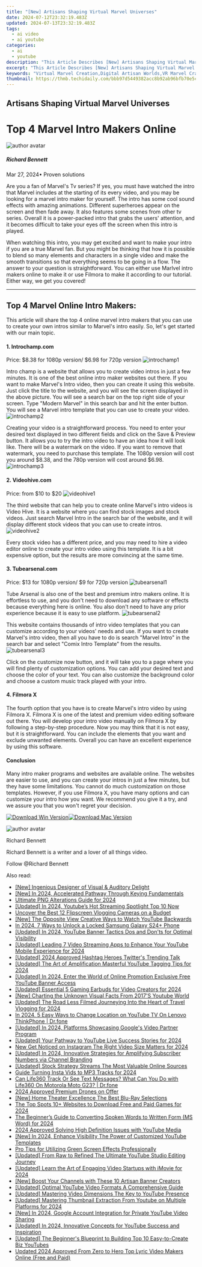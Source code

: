 ```yaml
---
title: "[New] Artisans Shaping Virtual Marvel Universes"
date: 2024-07-12T23:32:19.483Z
updated: 2024-07-13T23:32:19.483Z
tags:
  - ai video
  - ai youtube
categories:
  - ai
  - youtube
description: "This Article Describes [New] Artisans Shaping Virtual Marvel Universes"
excerpt: "This Article Describes [New] Artisans Shaping Virtual Marvel Universes"
keywords: "Virtual Marvel Creation,Digital Artisan Worlds,VR Marvel Crafting,Virtual Universe Design,Online Cosmic Builders,ARtisans in Virtuality,Immersive Marvel Making"
thumbnail: https://thmb.techidaily.com/bbb97d5449382acc8b92ab96bfb70e5ca97a93f11d2d4de93a06ce4ca47d0742.jpg
---
```


## Artisans Shaping Virtual Marvel Universes

# Top 4 Marvel Intro Makers Online
![author avatar](https://images.wondershare.com/filmora/article-images/richard-bennett.jpg)

##### Richard Bennett

 Mar 27, 2024• Proven solutions

Are you a fan of Marvel's Tv series? If yes, you must have watched the intro that Marvel includes at the starting of its every video, and you may be looking for a marvel intro maker for yourself. The intro has some cool sound effects with amazing animations. Different superheroes appear on the screen and then fade away. It also features some scenes from other tv series. Overall it is a power-packed intro that grabs the users' attention, and it becomes difficult to take your eyes off the screen when this intro is played.

When watching this intro, you may get excited and want to make your intro if you are a true Marvel fan. But you might be thinking that how it is possible to blend so many elements and characters in a single video and make the smooth transitions so that everything seems to be going in a flow. The answer to your question is straightforward. You can either use Marlvel intro makers online to make it or use Filmora to make it according to our tutorial. Either way, we get you covered!

---

## **Top 4 Marvel Online Intro Makers:**

This article will share the top 4 online marvel intro makers that you can use to create your own intros similar to Marvel's intro easily. So, let's get started with our main topic.

#### **1\.** **Introchamp.com**

Price: $8.38 for 1080p version/ $6.98 for 720p version ![introchamp1](https://images.wondershare.com/filmora/article-images/introchamp1.png)

Intro champ is a website that allows you to create video intros in just a few minutes. It is one of the best online intro maker websites out there. If you want to make Marvel's Intro video, then you can create it using this website. Just click the title to the website, and you will see the screen displayed in the above picture. You will see a search bar on the top right side of your screen. Type "Modern Marvel" in this search bar and hit the enter button. You will see a Marvel intro template that you can use to create your video.![introchamp2](https://images.wondershare.com/filmora/article-images/introchamp2.png)

Creating your video is a straightforward process. You need to enter your desired text displayed in two different fields and click on the Save & Preview button. It allows you to try the intro video to have an idea how it will look like. There will be a watermark on the video. If you want to remove that watermark, you need to purchase this template. The 1080p version will cost you around $8.38, and the 780p version will cost around $6.98.![introchamp3](https://images.wondershare.com/filmora/article-images/introchamp3.png)

#### **2\.** **Videohive.com**

Price: from $10 to $20 ![videohive1](https://images.wondershare.com/filmora/article-images/videohive1.png)

The third website that can help you to create online Marvel's intro videos is Video Hive. It is a website where you can find stock images and stock videos. Just search Marvel Intro in the search bar of the website, and it will display different stock videos that you can use to create intros. ![videohive2](https://images.wondershare.com/filmora/article-images/videohive2.png)

Every stock video has a different price, and you may need to hire a video editor online to create your intro video using this template. It is a bit expensive option, but the results are more convincing at the same time.

#### **3\.** **Tubearsenal.com**

Price: $13 for 1080p version/ $9 for 720p version ![tubearsenal1](https://images.wondershare.com/filmora/article-images/tubearsenal1.png)

Tube Arsenal is also one of the best and premium intro makers online. It is effortless to use, and you don't need to download any software or effects because everything here is online. You also don't need to have any prior experience because it is easy to use platform. ![tubearsenal2](https://images.wondershare.com/filmora/article-images/tubearsenal2.png)

This website contains thousands of intro video templates that you can customize according to your videos' needs and use. If you want to create Marvel's intro video, then all you have to do is search "Marvel Intro" in the search bar and select "Comix Intro Template" from the results.![tubearsenal3](https://images.wondershare.com/filmora/article-images/tubearsenal3.png)

Click on the customize now button, and it will take you to a page where you will find plenty of customization options. You can add your desired text and choose the color of your text. You can also customize the background color and choose a custom music track played with your intro.

#### **4\.** **Filmora X**

The fourth option that you have is to create Marvel's intro video by using Filmora X. Filmora X is one of the latest and premium video editing software out there. You will develop your intro video manually on Filmora X by following a step-by-step procedure. Now you may think that it is not easy, but it is straightforward. You can include the elements that you want and exclude unwanted elements. Overall you can have an excellent experience by using this software.

#### Conclusion

Many intro maker programs and websites are available online. The websites are easier to use, and you can create your intros in just a few minutes, but they have some limitations. You cannot do much customization on those templates. However, if you use Filmora X, you have many options and can customize your intro how you want. We recommend you give it a try, and we assure you that you won't regret your decision.

[![Download Win Version](https://images.wondershare.com/filmora/guide/download-btn-win.jpg)](https://tools.techidaily.com/wondershare/filmora/download/)[![Download Mac Version](https://images.wondershare.com/filmora/guide/download-btn-mac.jpg)](https://tools.techidaily.com/wondershare/filmora/download/)

![author avatar](https://images.wondershare.com/filmora/article-images/richard-bennett.jpg)

Richard Bennett

Richard Bennett is a writer and a lover of all things video.

Follow @Richard Bennett


<ins class="adsbygoogle"
     style="display:block"
     data-ad-format="autorelaxed"
     data-ad-client="ca-pub-7571918770474297"
     data-ad-slot="1223367746"></ins>



<ins class="adsbygoogle"
     style="display:block"
     data-ad-client="ca-pub-7571918770474297"
     data-ad-slot="8358498916"
     data-ad-format="auto"
     data-full-width-responsive="true"></ins>



<span class="atpl-alsoreadstyle">Also read:</span>
<div><ul>
<li><a href="https://facebook-record-videos.techidaily.com/new-ingenious-designer-of-visual-and-auditory-delight/"><u>[New] Ingenious Designer of Visual & Auditory Delight</u></a></li>
<li><a href="https://youtube-tips.techidaily.com/n-2024-accelerated-pathway-through-keying-fundamentals/"><u>[New] In 2024, Accelerated Pathway Through Keying Fundamentals</u></a></li>
<li><a href="https://some-tips.techidaily.com/ultimate-png-alterations-guide-for-2024/"><u>Ultimate PNG Alterations Guide for 2024</u></a></li>
<li><a href="https://youtube-tips.techidaily.com/ed-in-2024-youtubes-hot-streaming-spotlight-top-10-now/"><u>[Updated] In 2024, Youtube’s Hot Streaming Spotlight  Top 10 Now</u></a></li>
<li><a href="https://youtube-tips.techidaily.com/er-the-best-12-flipscreen-vlogging-cameras-on-a-budget/"><u>Uncover the Best 12 Flipscreen Vlogging Cameras on a Budget</u></a></li>
<li><a href="https://youtube-tips.techidaily.com/he-opposite-view-creative-ways-to-watch-youtube-backwards/"><u>[New] The Opposite View  Creative Ways to Watch YouTube Backwards</u></a></li>
<li><a href="https://android-unlock.techidaily.com/in-2024-7-ways-to-unlock-a-locked-samsung-galaxy-s24plus-phone-by-drfone-android/"><u>In 2024, 7 Ways to Unlock a Locked Samsung Galaxy S24+ Phone</u></a></li>
<li><a href="https://youtube-tips.techidaily.com/ed-in-2024-youtube-banner-tactics-dos-and-donts-for-optimal-visibility/"><u>[Updated] In 2024, YouTube Banner Tactics  Dos and Don'ts for Optimal Visibility</u></a></li>
<li><a href="https://youtube-tips.techidaily.com/ed-leading-7-video-streaming-apps-to-enhance-your-youtube-mobile-experience-for-2024/"><u>[Updated] Leading 7 Video Streaming Apps to Enhance Your YouTube Mobile Experience for 2024</u></a></li>
<li><a href="https://twitter-clips.techidaily.com/updated-2024-approved-hashtag-heroes-twitters-trending-talk/"><u>[Updated] 2024 Approved  Hashtag Heroes  Twitter's Trending Talk</u></a></li>
<li><a href="https://youtube-tips.techidaily.com/ed-the-art-of-amplification-masterful-youtube-tagging-tips-for-2024/"><u>[Updated] The Art of Amplification  Masterful YouTube Tagging Tips for 2024</u></a></li>
<li><a href="https://youtube-tips.techidaily.com/ed-in-2024-enter-the-world-of-online-promotion-exclusive-free-youtube-banner-access/"><u>[Updated] In 2024, Enter the World of Online Promotion  Exclusive Free YouTube Banner Access</u></a></li>
<li><a href="https://youtube-tips.techidaily.com/ed-essential-5-gaming-earbuds-for-video-creators-for-2024/"><u>[Updated] Essential 5 Gaming Earbuds for Video Creators for 2024</u></a></li>
<li><a href="https://youtube-tips.techidaily.com/harting-the-unknown-visual-facts-from-2017s-youtube-world/"><u>[New] Charting the Unknown  Visual Facts From 2017'S Youtube World</u></a></li>
<li><a href="https://youtube-tips.techidaily.com/ed-the-road-less-filmed-journeying-into-the-heart-of-travel-vlogging-for-2024/"><u>[Updated] The Road Less Filmed  Journeying Into the Heart of Travel Vlogging for 2024</u></a></li>
<li><a href="https://fake-location.techidaily.com/in-2024-5-easy-ways-to-change-location-on-youtube-tv-on-lenovo-thinkphone-drfone-by-drfone-virtual-android/"><u>In 2024, 5 Easy Ways to Change Location on YouTube TV On Lenovo ThinkPhone | Dr.fone</u></a></li>
<li><a href="https://youtube-tips.techidaily.com/ed-in-2024-platforms-showcasing-googles-video-partner-program/"><u>[Updated] In 2024, Platforms Showcasing Google's Video Partner Program</u></a></li>
<li><a href="https://youtube-tips.techidaily.com/ed-your-pathway-to-youtube-live-success-stories-for-2024/"><u>[Updated] Your Pathway to YouTube Live Success Stories for 2024</u></a></li>
<li><a href="https://video-creation-software.techidaily.com/new-get-noticed-on-instagram-the-right-video-size-matters-for-2024/"><u>New Get Noticed on Instagram The Right Video Size Matters for 2024</u></a></li>
<li><a href="https://youtube-tips.techidaily.com/ed-in-2024-innovative-strategies-for-amplifying-subscriber-numbers-via-channel-branding/"><u>[Updated] In 2024, Innovative Strategies for Amplifying Subscriber Numbers via Channel Branding</u></a></li>
<li><a href="https://youtube-tips.techidaily.com/ed-stock-strategy-streams-the-most-valuable-online-sources/"><u>[Updated] Stock Strategy Streams  The Most Valuable Online Sources</u></a></li>
<li><a href="https://instagram-clips.techidaily.com/guide-turning-insta-vids-to-mp3-tracks-for-2024/"><u>Guide  Turning Insta Vids to MP3 Tracks for 2024</u></a></li>
<li><a href="https://fake-location.techidaily.com/can-life360-track-or-see-text-messages-what-can-you-do-with-life360-on-motorola-moto-g23-drfone-by-drfone-virtual-android/"><u>Can Life360 Track Or See Text Messages? What Can You Do with Life360 On Motorola Moto G23? | Dr.fone</u></a></li>
<li><a href="https://extra-guidance.techidaily.com/2024-approved-premium-drones-on-offer/"><u>2024 Approved  Premium Drones on Offer</u></a></li>
<li><a href="https://some-techniques.techidaily.com/new-home-theater-excellence-the-best-blu-ray-selections/"><u>[New] Home Theater Excellence  The Best Blu-Ray Selections</u></a></li>
<li><a href="https://ai-video-apps.techidaily.com/the-top-spots-10plus-websites-to-download-free-and-paid-games-for-2024/"><u>The Top Spots 10+ Websites to Download Free and Paid Games for 2024</u></a></li>
<li><a href="https://some-skills.techidaily.com/the-beginners-guide-to-converting-spoken-words-to-written-form-ms-word-for-2024/"><u>The Beginner’s Guide to Converting Spoken Words to Written Form (MS Word) for 2024</u></a></li>
<li><a href="https://extra-approaches.techidaily.com/2024-approved-solving-high-definition-issues-with-youtube-media/"><u>2024 Approved  Solving High Definition Issues with YouTube Media</u></a></li>
<li><a href="https://youtube-tips.techidaily.com/n-2024-enhance-visibility-the-power-of-customized-youtube-templates/"><u>[New] In 2024, Enhance Visibility  The Power of Customized YouTube Templates</u></a></li>
<li><a href="https://youtube-tips.techidaily.com/ips-for-utilizing-green-screen-effects-professionally/"><u>Pro Tips for Utilizing Green Screen Effects Professionally</u></a></li>
<li><a href="https://youtube-tips.techidaily.com/ed-from-raw-to-refined-the-ultimate-youtube-studio-editing-journey/"><u>[Updated] From Raw to Refined  The Ultimate YouTube Studio Editing Journey</u></a></li>
<li><a href="https://youtube-tips.techidaily.com/ed-learn-the-art-of-engaging-video-startups-with-imovie-for-2024/"><u>[Updated] Learn the Art of Engaging Video Startups with iMovie for 2024</u></a></li>
<li><a href="https://youtube-videos.techidaily.com/new-boost-your-channels-with-these-10-artisan-banner-creators/"><u>[New] Boost Your Channels with These 10 Artisan Banner Creators</u></a></li>
<li><a href="https://youtube-tips.techidaily.com/ed-optimal-youtube-video-formats-a-comprehensive-guide/"><u>[Updated] Optimal YouTube Video Formats  A Comprehensive Guide</u></a></li>
<li><a href="https://youtube-tips.techidaily.com/ed-mastering-video-dimensions-the-key-to-youtube-presence/"><u>[Updated] Mastering Video Dimensions  The Key to YouTube Presence</u></a></li>
<li><a href="https://youtube-tips.techidaily.com/ed-mastering-thumbnail-extraction-from-youtube-on-multiple-platforms-for-2024/"><u>[Updated] Mastering Thumbnail Extraction From Youtube on Multiple Platforms for 2024</u></a></li>
<li><a href="https://youtube-tips.techidaily.com/n-2024-google-account-integration-for-private-youtube-video-sharing/"><u>[New] In 2024, Google Account Integration for Private YouTube Video Sharing</u></a></li>
<li><a href="https://youtube-tips.techidaily.com/ed-in-2024-innovative-concepts-for-youtube-success-and-inspiration/"><u>[Updated] In 2024, Innovative Concepts for YouTube Success and Inspiration</u></a></li>
<li><a href="https://youtube-tips.techidaily.com/ed-the-beginners-blueprint-to-building-top-10-easy-to-create-biz-youtubes/"><u>[Updated] The Beginner's Blueprint to Building Top 10 Easy-to-Create Biz YouTubes</u></a></li>
<li><a href="https://ai-driven-video-production.techidaily.com/updated-2024-approved-from-zero-to-hero-top-lyric-video-makers-online-free-and-paid/"><u>Updated 2024 Approved From Zero to Hero Top Lyric Video Makers Online (Free and Paid)</u></a></li>
</ul></div>
